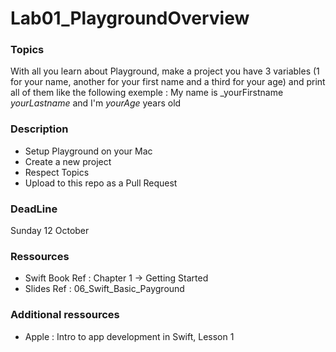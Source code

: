 # Lab01_PlaygroundOverview

###  Topics

With all you learn about Playground, make a project you have 3 variables (1 for your name, another for your first name and a third for your age) and print all of them like the following exemple : My name is _yourFirstname _yourLastname_ and I'm _yourAge_ years old

### Description

* Setup Playground on your Mac
* Create a new project
* Respect Topics
* Upload to this repo as a Pull Request

### DeadLine

Sunday 12 October

### Ressources

* Swift Book Ref : Chapter 1 -> Getting Started 
* Slides Ref : 06_Swift_Basic_Payground

### Additional ressources 

* Apple : Intro to app development in Swift, Lesson 1 
